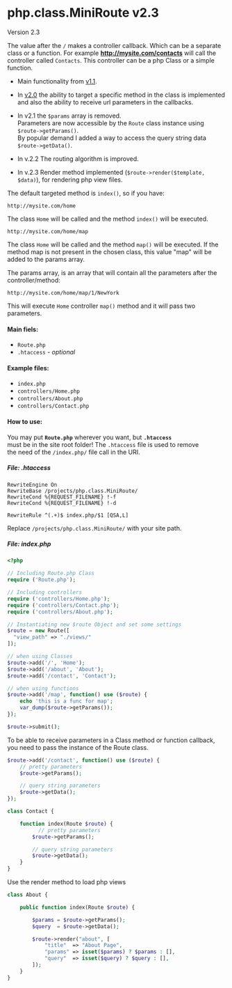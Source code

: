 # php.class.MiniRoute v2.3

Version 2.3

The value after the `/` makes a controller callback. Which can be a separate class or a function. For
example **http://mysite.com/contacts** will call the controller called `Contacts`. This controller can be a php Class or a simple function. 

- Main functionality from [v1.1](https://github.com/donvercety/php.class.MiniRoute/archive/v1.1.zip).   

- In [v2.0](https://github.com/donvercety/php.class.MiniRoute/releases/tag/v2.0) the ability to target a specific method in the class is implemented and also the ability to receive url parameters in the callbacks.  

- In v2.1 the `$params` array is removed.  
  Parameters are now accessible by the `Route` class instance using `$route->getParams()`.  
  By popular demand I added a way to access the query string data `$route->getData()`.   

- In v.2.2 The routing algorithm is improved.  

- In v.2.3 Render method implemented (`$route->render($template, $data)`), for rendering php view files.

The default targeted method is `index()`, so if you have:
```
http://mysite.com/home
```
The class `Home` will be called and the method `index()` will be executed.

```
http://mysite.com/home/map
```

The class `Home` will be called and the method `map()` will be executed. If the method map is not present in the chosen class, this value "map" will be added to the params array.  

The params array, is an array that will contain all the parameters after the controller/method:

```
http://mysite.com/home/map/1/NewYork
```
This will execute `Home` controller `map()` method and it will pass two parameters.

#### Main fiels:

- `Route.php`
- `.htaccess` - *optional*

#### Example files:

- `index.php`
- `controllers/Home.php`
- `controllers/About.php`
- `controllers/Contact.php`

#### How to use:

You may put **`Route.php`** wherever you want, but **`.htaccess`**  
must be in the site root folder! The `.htaccess` file is used to remove   
the need of the `/index.php/` file call in the URI.

##### File: .htaccess
```
RewriteEngine On
RewriteBase /projects/php.class.MiniRoute/
RewriteCond %{REQUEST_FILENAME} !-f
RewriteCond %{REQUEST_FILENAME} !-d

RewriteRule ^(.+)$ index.php/$1 [QSA,L]
```

Replace `/projects/php.class.MiniRoute/` with your site path.

##### File: index.php
```php
<?php

// Including Route.php Class
require ('Route.php');

// Including controllers
require ('controllers/Home.php');
require ('controllers/Contact.php');
require ('controllers/About.php');

// Instantiating new $route Object and set some settings
$route = new Route([
  "view_path" => "./views/"
]);

// when using Classes
$route->add('/', 'Home');
$route->add('/about', 'About');
$route->add('/contact', 'Contact');

// when using functions
$route->add('/map', function() use ($route) {
    echo 'this is a func for map';
    var_dump($route->getParams());
});

$route->submit();
```

To be able to receive parameters in a Class method or function callback,  
you need to pass the instance of the Route class.

```php
$route->add('/contact', function() use ($route) {
    // pretty parameters
    $route->getParams();

    // query string parameters
    $route->getData();
});
```

```php
class Contact {

    function index(Route $route) {
          // pretty parameters
        $route->getParams();

        // query string parameters
        $route->getData();
    }
}
```

Use the render method to load php views
```php
class About {

    public function index(Route $route) {

        $params = $route->getParams();
        $query  = $route->getData();

        $route->render("about", [
            "title"  => "About Page",
            "params" => isset($params) ? $params : [],
            "query"  => isset($query) ? $query : [],
        ]);
    }
}
```
